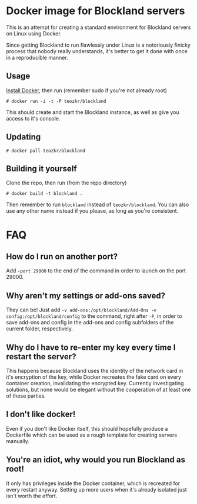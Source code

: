Docker image for Blockland servers
==================================

This is an attempt for creating a standard environment for Blockland servers on Linux using Docker.

Since getting Blockland to run flawlessly under Linux is a notoriously finicky process that nobody really understands, it's better to get it done with once in a reproducible manner.

Usage
-----

[Install Docker](https://www.docker.io/gettingstarted/), then run (remember sudo if you're not already root)

    # docker run -i -t -P teozkr/blockland

This should create and start the Blockland instance, as well as give you access to it's console.

Updating
--------

    # docker pull teozkr/blockland

Building it yourself
--------------------

Clone the repo, then run (from the repo directory)

    # docker build -t blockland .

Then remember to run `blockland` instead of `teozkr/blockland`. You can also use any other name instead if you please, as long as you're consistent.

FAQ
===

How do I run on another port?
-----------------------------

Add `-port 29000` to the end of the command in order to launch on the port 29000.

Why aren't my settings or add-ons saved?
----------------------------------------

They can be! Just add `-v add-ons:/opt/blockland/Add-Ons -v config:/opt/blockland/config` to the command, right after `-P`, in order to save add-ons and config in the add-ons and config subfolders of the current folder, respectively.

Why do I have to re-enter my key every time I restart the server?
-----------------------------------------------------------------

This happens because Blockland uses the identity of the network card in it's encryption of the key, while Docker recreates the fake card on every container creation, invalidating the encrypted key.
Currently investigating solutions, but none would be elegant without the cooperation of at least one of these parties.

I don't like docker!
--------------------

Even if you don't like Docker itself, this should hopefully produce a Dockerfile which can be used as a rough template for creating servers manually.

You're an idiot, why would you run Blockland as root!
-----------------------------------------------------

It only has privileges inside the Docker container, which is recreated for every restart anyway. Setting up more users when it's already isolated just isn't worth the effort.


